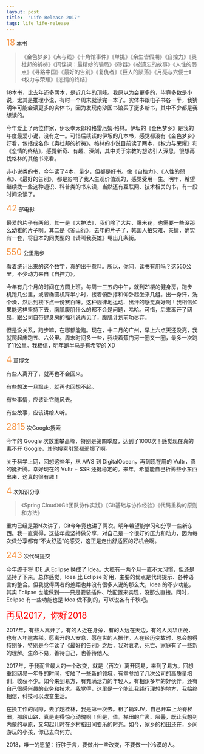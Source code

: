 ```yaml
---
layout: post
title:  "Life Release 2017"
tags: life life-release
---
```


<span style="color:#F79646; font-size: 1.6em;">18</span> 本书

> 《金色梦乡》《点与线》《十角馆事件》《单挑》《余生皆假期》《自控力》《奥杜邦的祈祷》《间谍课：最精妙的骗局》《砂器》《被遗忘的故事》《人性的弱点》《寻路中国》《最好的告别》《复仇者》《巨人的陨落》《月亮与六便士》《权力与荣耀》《恋情的终结》

18本书，比去年还多两本，是近几年的顶峰。我原以为会更多的，毕竟多数是小说，尤其是推理小说，有时一个周末就读完一本了。实体书跟电子书各一半，我猜明年可能会读更多的实体书，因为发现南沙图书馆买了挺多新书，其中不少都是我想读的。

今年爱上了两位作家，伊坂幸太郎和格雷厄姆·格林。伊坂的《金色梦乡》是我的年度最爱小说，没有之一。可惜后续读的伊坂的几本书，感觉都没有《金色梦乡》好看，包括成名作《奥杜邦的祈祷》。格林的小说目前读了两本，《权力与荣耀》和《恋情的终结》，感觉新奇、有趣、深刻，其中关于宗教的想法引人深思，很想再找格林的其他书来看。

非小说类的书，今年读了4本，量少，但都是好书。像《自控力》、《人性的弱点》、《最好的告别》，都是影响了我人生观价值观的，感觉受用一生。明年，希望继续找一些这种通识、科普类的书来读，当然还有互联网、技术相关的书，有一段时间没读了。

<span style="color:#F79646; font-size: 1.6em;">42</span> 部电影<br>

最爱的片子有两部，其一是《大护法》，我们除了大片、爆米花，也需要一些没那么幼稚的片子啊。其二是《釜山行》，去年的片子了，韩国人拍灾难、亲情，确实有一套，将日本的同类型的《请叫我英雄》甩出几条街。

<span style="color:#F79646; font-size: 1.6em;">550</span> 公里跑步

看着统计出来的这个数字，真的出乎意料。所以，你问，读书有用吗？这550公里，不少动力来自《自控力》。

今年有几个月的时间在方圆上班。每周一三五的中午，就到21楼的健身房，跑步机跑几公里，或者椭圆机踩半小时，接着俯卧撑和仰卧起坐来几组。出一身汗，洗个澡，然后到楼下点一份赛百味。这种规律地运动、出汗的感觉真好啊！我相信如果能这样坚持下去，胸肌腹肌什么的都不会是问题，哈哈。可惜，后来离开了网易，跟公司自带健身房的福利说再见了，腹肌计划前功尽弃。

但是没关系，跑步嘛，在哪都能跑。现在，十二月的广州，早上六点天还没亮，我就爬起床跑五、六公里。周末时间多一些，我绕着蕉门河一圈又一圈，最多一次跑了11公里。我相信，明年跑半马是有希望的 XD

<span style="color:#F79646; font-size: 1.6em;">4</span> 篇博文<br>

有些人离开了，就再也不会回来。

有些想法一旦飘走，就再也回想不起。

有些事情，应该让它随风去。

有些故事，应该讲给人听。

<span style="color:#F79646; font-size: 1.6em;">2815</span> 次Google搜索

今年的 Google 次数重攀高峰，特别是第四季度，达到了1000次！感觉现在真的离不开 Google，其他搜索引擎都弱爆了啊。

关于科学上网，回想这些年，从 AWS 到 DigitalOcean，再到现在用的 Vultr，真的挺折腾。幸好现在的 Vultr + SSR 还挺稳定的。来年，希望能自己折腾些小东西出来，这真的很有趣！

<span style="color:#F79646; font-size: 1.6em;">4</span> 次知识分享

> 《Spring Cloud》《Git团队协作实践》《Git基础与协作经验》《代码重构的原则和方法》

重构已经是第N次讲了，Git今年竟也讲了两次。明年希望能学习和分享一些新东西。我一直觉得，这些年能坚持做分享，对自己是一个很好的压力和动力，因为每次做分享都有“不太舒适”的感受，这正是走出舒适区的好机会啊。

<span style="color:#F79646; font-size: 1.6em;">243</span> 次代码提交

今年终于将 IDE 从 Eclipse 换成了 Idea。大概有一两个月一直不太习惯，但还是坚持了下来。总体感觉，Idea 比 Eclipse 好用，主要的优点是代码提示、各种语言的整合。但我觉得两者的差距也并没有很多人说的那么大，Idea 的不少功能，其实 Eclipse 也能做到——只是要装插件、改配置来实现，没那么直接。同时，Eclipse 有一些功能也是 Idea 做不到的，可以说各有千秋吧。

<span style="color:red; font-size: 1.6em;">再见2017，你好2018</span>

2017年，有些人离开了。有的人近在身旁，有的人远在天边，有的人风华正茂，也有人年逾古稀。愿离开的人安息，愿在世的人振作。人在经历变故时，总会想得特别多，特别是今年读了《最好的告别》之后，我对衰老、死亡、家庭有了一些新的理解。生命不易，善待自己，也善待他人。

2017年，于我而言最大的一个改变，就是（再次）离开网易，来到了易方。回想重回网易一年多的时间，接触了一些新的领域，有幸参加了几次公司的高质量培训，收获不少。如今来到易方，有充满活力的年轻人，有相识多年的好伙伴，还有自己很感兴趣的业务和技术。我觉得，这里是一个能让我践行理想的地方，我始终相信，科技可以改变生活。

在换工作的间隙，去了趟桂林，我是第一次去。租了辆SUV，自己开车上龙脊梯田，那段山路，真是走得惊心动魄啊！但是，值。梯田的广袤、层叠，既让我想到内蒙的草原，又勾起儿时在乡村稻田间耍乐的时光。如今，家乡的稻田还在，乡间游玩的小孩，你已去向何方。

2018，唯一的愿望：行胜于言，要做出一些改变，不要做一个冷漠的人。